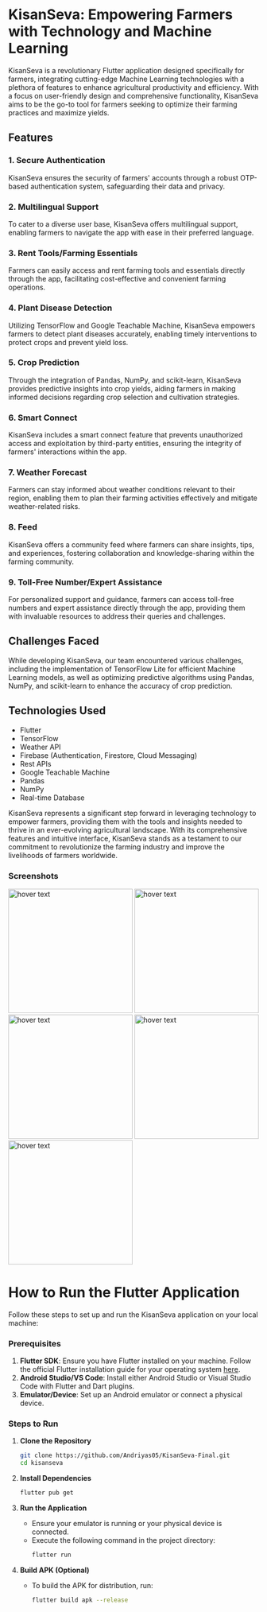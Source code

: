 # KisanSeva: Empowering Farmers with Technology and Machine Learning

KisanSeva is a revolutionary Flutter application designed specifically for farmers, integrating cutting-edge Machine Learning technologies with a plethora of features to enhance agricultural productivity and efficiency. With a focus on user-friendly design and comprehensive functionality, KisanSeva aims to be the go-to tool for farmers seeking to optimize their farming practices and maximize yields.

## Features

### 1. Secure Authentication
KisanSeva ensures the security of farmers' accounts through a robust OTP-based authentication system, safeguarding their data and privacy.

### 2. Multilingual Support
To cater to a diverse user base, KisanSeva offers multilingual support, enabling farmers to navigate the app with ease in their preferred language.

### 3. Rent Tools/Farming Essentials
Farmers can easily access and rent farming tools and essentials directly through the app, facilitating cost-effective and convenient farming operations.

### 4. Plant Disease Detection
Utilizing TensorFlow and Google Teachable Machine, KisanSeva empowers farmers to detect plant diseases accurately, enabling timely interventions to protect crops and prevent yield loss.

### 5. Crop Prediction
Through the integration of Pandas, NumPy, and scikit-learn, KisanSeva provides predictive insights into crop yields, aiding farmers in making informed decisions regarding crop selection and cultivation strategies.

### 6. Smart Connect
KisanSeva includes a smart connect feature that prevents unauthorized access and exploitation by third-party entities, ensuring the integrity of farmers' interactions within the app.

### 7. Weather Forecast
Farmers can stay informed about weather conditions relevant to their region, enabling them to plan their farming activities effectively and mitigate weather-related risks.

### 8. Feed
KisanSeva offers a community feed where farmers can share insights, tips, and experiences, fostering collaboration and knowledge-sharing within the farming community.

### 9. Toll-Free Number/Expert Assistance
For personalized support and guidance, farmers can access toll-free numbers and expert assistance directly through the app, providing them with invaluable resources to address their queries and challenges.

## Challenges Faced
While developing KisanSeva, our team encountered various challenges, including the implementation of TensorFlow Lite for efficient Machine Learning models, as well as optimizing predictive algorithms using Pandas, NumPy, and scikit-learn to enhance the accuracy of crop prediction.

## Technologies Used
- Flutter
- TensorFlow
- Weather API
- Firebase (Authentication, Firestore, Cloud Messaging)
- Rest APIs
- Google Teachable Machine
- Pandas
- NumPy
- Real-time Database

KisanSeva represents a significant step forward in leveraging technology to empower farmers, providing them with the tools and insights needed to thrive in an ever-evolving agricultural landscape. With its comprehensive features and intuitive interface, KisanSeva stands as a testament to our commitment to revolutionize the farming industry and improve the livelihoods of farmers worldwide.

### Screenshots

<img src="https://github.com/Andriyas05/KisanSeva-Final/blob/main/s.jpg" width="250" title="hover text">

<img src="https://github.com/Andriyas05/KisanSeva-Final/blob/main/IMG_20210421_083435.jpg" width="250" title="hover text">

<img src="https://github.com/Andriyas05/KisanSeva-Final/blob/main/s.png" width="250" title="hover text">

<img src="https://github.com/Andriyas05/KisanSeva-Final/blob/main/s%20(1).jpg" width="250" title="hover text">

<img src="https://github.com/Andriyas05/KisanSeva-Final/blob/main/IMG_20210421_084044.jpg" width="250" title="hover text">


# How to Run the Flutter Application

Follow these steps to set up and run the KisanSeva application on your local machine:

### Prerequisites

1. **Flutter SDK**: Ensure you have Flutter installed on your machine. Follow the official Flutter installation guide for your operating system [here](https://flutter.dev/docs/get-started/install).
2. **Android Studio/VS Code**: Install either Android Studio or Visual Studio Code with Flutter and Dart plugins.
3. **Emulator/Device**: Set up an Android emulator or connect a physical device.

### Steps to Run

1. **Clone the Repository**
   ```sh
   git clone https://github.com/Andriyas05/KisanSeva-Final.git
   cd kisanseva
   ```

2. **Install Dependencies**
   ```sh
   flutter pub get
   ```

3. **Run the Application**
   - Ensure your emulator is running or your physical device is connected.
   - Execute the following command in the project directory:
     ```sh
     flutter run
     ```

4. **Build APK (Optional)**
   - To build the APK for distribution, run:
     ```sh
     flutter build apk --release
     ```



